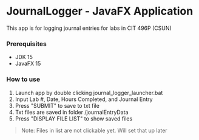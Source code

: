 # JournalLogger - JavaFX Application
This app is for logging journal entries for labs in CIT 496P (CSUN)

### Prerequisites
- JDK 15
- JavaFX 15

### How to use
1. Launch app by double clicking journal_logger_launcher.bat
2. Input Lab #, Date, Hours Completed, and Journal Entry
3. Press "SUBMIT" to save to txt file
4. Txt files are saved in folder /journalEntryData
5. Press "DISPLAY FILE LIST" to show saved files
> Note: Files in list are not clickable yet. Will set that up later
